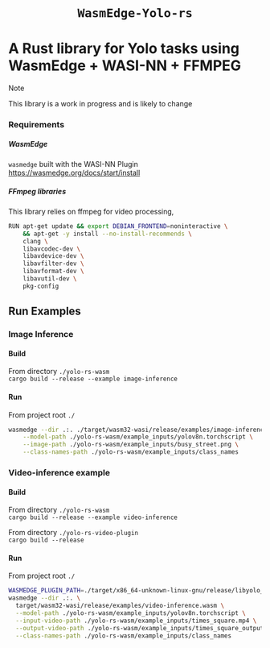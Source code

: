 <div align="center">
  <h1><code>WasmEdge-Yolo-rs</code></h1>
  </p>
</div>

# A Rust library for Yolo tasks using WasmEdge + WASI-NN + FFMPEG 

> [!NOTE]  
> This library is a work in progress and is likely to change

### Requirements

##### WasmEdge
`wasmedge` built with the WASI-NN Plugin  
https://wasmedge.org/docs/start/install  

##### FFmpeg libraries
This library relies on ffmpeg for video processing, 

```bash
RUN apt-get update && export DEBIAN_FRONTEND=noninteractive \
    && apt-get -y install --no-install-recommends \
    clang \
    libavcodec-dev \
    libavdevice-dev \
    libavfilter-dev \
    libavformat-dev \
    libavutil-dev \
    pkg-config
```


## Run Examples 
### Image Inference  
#### Build  
From directory `./yolo-rs-wasm`  
`cargo build --release --example image-inference`  
  
#### Run  
From project root `./`  
```bash
wasmedge --dir .:. ./target/wasm32-wasi/release/examples/image-inference.wasm \
    --model-path ./yolo-rs-wasm/example_inputs/yolov8n.torchscript \
    --image-path ./yolo-rs-wasm/example_inputs/busy_street.png \
    --class-names-path ./yolo-rs-wasm/example_inputs/class_names
```

### Video-inference example
#### Build  
From directory `./yolo-rs-wasm`  
`cargo build --release --example video-inference`  

From directory `./yolo-rs-video-plugin`  
`cargo build --release`  

#### Run  
From project root `./`
```bash
WASMEDGE_PLUGIN_PATH=./target/x86_64-unknown-linux-gnu/release/libyolo_rs_video_plugin.so   \
wasmedge --dir .:. \
  target/wasm32-wasi/release/examples/video-inference.wasm \
  --model-path ./yolo-rs-wasm/example_inputs/yolov8n.torchscript \
  --input-video-path ./yolo-rs-wasm/example_inputs/times_square.mp4 \
  --output-video-path ./yolo-rs-wasm/example_inputs/times_square_output.mp4 \
  --class-names-path ./yolo-rs-wasm/example_inputs/class_names
```
